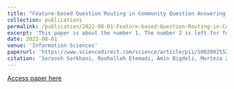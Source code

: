 ```yaml
---
title: "Feature-based Question Routing in Community Question Answering Platforms"
collection: publications
permalink: /publication/2022-08-01-Feature-based-Question-Routing-in-Community-Question-Answering-Platform
excerpt: 'This paper is about the number 1. The number 2 is left for future work.'
date: 2022-08-01
venue: 'Information Sciences'
paperurl: 'https://www.sciencedirect.com/science/article/pii/S0020025522006661'
citation: 'Soroosh Sorkhani, Roohollah Etemadi, Amin Bigdeli, Morteza Zihayat, Ebrahim Bagheri, &quot;Feature-based Question Routing in Community Question Answering Platforms.&quot; <i>Information Sciences 1</i>, 2022.'
---
```


[Access paper here](https://www.sciencedirect.com/science/article/pii/S0020025522006661)
